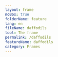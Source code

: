 ```yaml
---
layout: frame
noBox: true
folderName: feature
lang: en
fileName: daffodils
tool: The frame
permalink: /daffodils
featureName: daffodils
category: Frames
---
```

